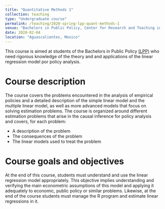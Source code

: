 ```yaml
---
title: "Quantitative Methods 1"
collection: teaching
type: "Undergraduate course"
permalink: /teaching/2020-spring-lpp-quant-methods-1
venue: "Bachelors in Public Policy, Center for Research and Teaching in Economics (CIDE) Región Centro"
date: 2020-02-04
location: "Aguascalientes, Mexico"
---
```


This course is aimed at students of the Bachelors in Public Policy [(LPP)](https://www.cide.edu/programa/lpp/?seccion=introduccion) who need rigorous knowledge of the theory and and applications of the linear regression model por policy analysis.

Course description
======
The course covers the problems encountered in the analysis of empirical policies and a detailed description of the simple linear model and the multiple linear model, as well as more advanced models that focus on solving estimation problems. The course is organized around different estimation problems that arise in the causal inference for policy analysis and covers, for each problem:
* A description of the problem
* The consequences of the problem
* The linear models used to treat the problem

Course goals and objectives
======
At the end of this course, students must understand and use the linear regression model appropriately. This objective implies understanding and verifying the main econometric assumptions of this model and applying it adequately to economic, public policy or similar problems. Likewise, at the end of the course students must manage the R program and estimate linear regressions in it.